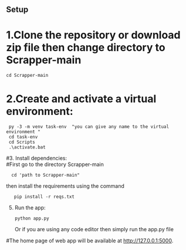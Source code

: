 ## Setup

# 1.Clone the repository or download zip file then change directory to Scrapper-main
    cd Scrapper-main
# 2.Create and activate a virtual environment:  
     
     py -3 -m venv task-env  "you can give any name to the virtual environment "
     cd task-env
     cd Scripts
     .\activate.bat
  
#3. Install dependencies:   
   #First go to the directory Scrapper-main
      
      cd 'path to Scrapper-main"

   then  install the requirements using the command

       pip install -r reqs.txt


5.  Run the app:    

        python app.py
    Or if you are using any code editor then simply run the app.py file 



#The home page of web app will be available at http://127.0.0.1:5000.   
 
 

